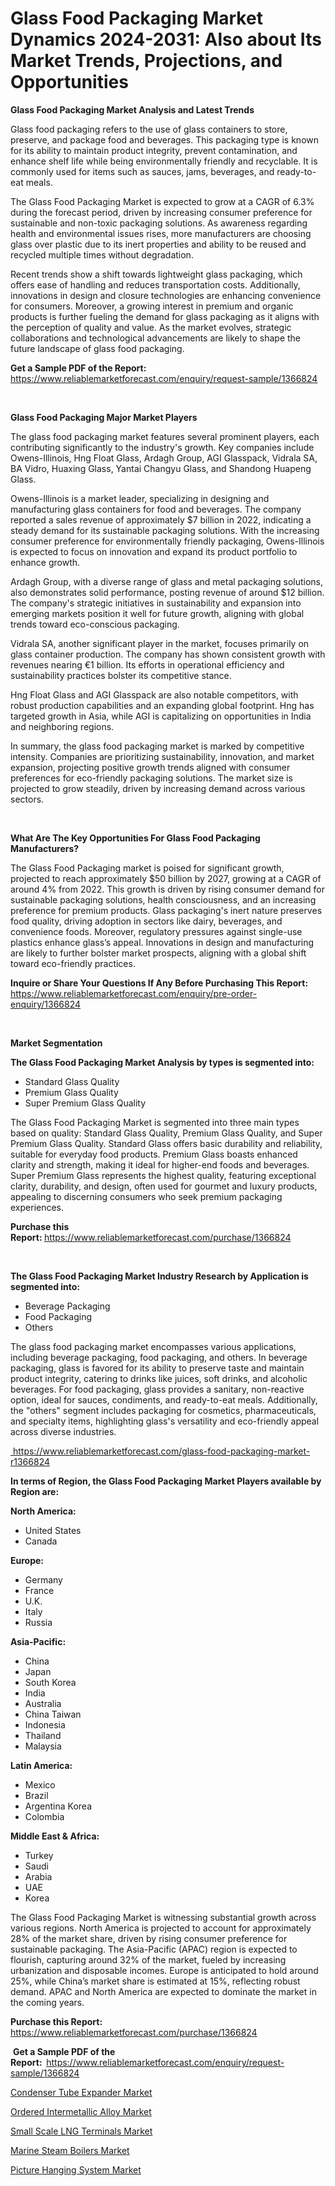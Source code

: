 <p><h1>Glass Food Packaging Market Dynamics 2024-2031: Also about Its Market Trends, Projections, and Opportunities</h1></p><p><strong>Glass Food Packaging Market Analysis and Latest Trends</strong></p>
<p><p>Glass food packaging refers to the use of glass containers to store, preserve, and package food and beverages. This packaging type is known for its ability to maintain product integrity, prevent contamination, and enhance shelf life while being environmentally friendly and recyclable. It is commonly used for items such as sauces, jams, beverages, and ready-to-eat meals.</p><p>The Glass Food Packaging Market is expected to grow at a CAGR of 6.3% during the forecast period, driven by increasing consumer preference for sustainable and non-toxic packaging solutions. As awareness regarding health and environmental issues rises, more manufacturers are choosing glass over plastic due to its inert properties and ability to be reused and recycled multiple times without degradation.</p><p>Recent trends show a shift towards lightweight glass packaging, which offers ease of handling and reduces transportation costs. Additionally, innovations in design and closure technologies are enhancing convenience for consumers. Moreover, a growing interest in premium and organic products is further fueling the demand for glass packaging as it aligns with the perception of quality and value. As the market evolves, strategic collaborations and technological advancements are likely to shape the future landscape of glass food packaging.</p></p>
<p><strong>Get a Sample PDF of the Report:&nbsp;</strong> <a href="https://www.reliablemarketforecast.com/enquiry/request-sample/1366824?utm_campaign=1464&utm_medium=2&utm_source=Github&utm_content=ia&utm_term=18102024&utm_id=glass-food-packaging">https://www.reliablemarketforecast.com/enquiry/request-sample/1366824</a></p>
<p>&nbsp;</p>
<p><strong>Glass Food Packaging Major Market Players</strong></p>
<p><p>The glass food packaging market features several prominent players, each contributing significantly to the industry's growth. Key companies include Owens-Illinois, Hng Float Glass, Ardagh Group, AGI Glasspack, Vidrala SA, BA Vidro, Huaxing Glass, Yantai Changyu Glass, and Shandong Huapeng Glass.</p><p>Owens-Illinois is a market leader, specializing in designing and manufacturing glass containers for food and beverages. The company reported a sales revenue of approximately $7 billion in 2022, indicating a steady demand for its sustainable packaging solutions. With the increasing consumer preference for environmentally friendly packaging, Owens-Illinois is expected to focus on innovation and expand its product portfolio to enhance growth.</p><p>Ardagh Group, with a diverse range of glass and metal packaging solutions, also demonstrates solid performance, posting revenue of around $12 billion. The company's strategic initiatives in sustainability and expansion into emerging markets position it well for future growth, aligning with global trends toward eco-conscious packaging.</p><p>Vidrala SA, another significant player in the market, focuses primarily on glass container production. The company has shown consistent growth with revenues nearing €1 billion. Its efforts in operational efficiency and sustainability practices bolster its competitive stance.</p><p>Hng Float Glass and AGI Glasspack are also notable competitors, with robust production capabilities and an expanding global footprint. Hng has targeted growth in Asia, while AGI is capitalizing on opportunities in India and neighboring regions.</p><p>In summary, the glass food packaging market is marked by competitive intensity. Companies are prioritizing sustainability, innovation, and market expansion, projecting positive growth trends aligned with consumer preferences for eco-friendly packaging solutions. The market size is projected to grow steadily, driven by increasing demand across various sectors.</p></p>
<p>&nbsp;</p>
<p><strong>What Are The Key Opportunities For Glass Food Packaging Manufacturers?</strong></p>
<p><p>The Glass Food Packaging market is poised for significant growth, projected to reach approximately $50 billion by 2027, growing at a CAGR of around 4% from 2022. This growth is driven by rising consumer demand for sustainable packaging solutions, health consciousness, and an increasing preference for premium products. Glass packaging's inert nature preserves food quality, driving adoption in sectors like dairy, beverages, and convenience foods. Moreover, regulatory pressures against single-use plastics enhance glass’s appeal. Innovations in design and manufacturing are likely to further bolster market prospects, aligning with a global shift toward eco-friendly practices.</p></p>
<p><strong>Inquire or Share Your Questions If Any Before Purchasing This Report:</strong> <a href="https://www.reliablemarketforecast.com/enquiry/pre-order-enquiry/1366824?utm_campaign=1464&utm_medium=2&utm_source=Github&utm_content=ia&utm_term=18102024&utm_id=glass-food-packaging">https://www.reliablemarketforecast.com/enquiry/pre-order-enquiry/1366824</a></p>
<p>&nbsp;</p>
<p><strong>Market Segmentation</strong></p>
<p><strong>The Glass Food Packaging Market Analysis by types is segmented into:</strong></p>
<p><ul><li>Standard Glass Quality</li><li>Premium Glass Quality</li><li>Super Premium Glass Quality</li></ul></p>
<p><p>The Glass Food Packaging Market is segmented into three main types based on quality: Standard Glass Quality, Premium Glass Quality, and Super Premium Glass Quality. Standard Glass offers basic durability and reliability, suitable for everyday food products. Premium Glass boasts enhanced clarity and strength, making it ideal for higher-end foods and beverages. Super Premium Glass represents the highest quality, featuring exceptional clarity, durability, and design, often used for gourmet and luxury products, appealing to discerning consumers who seek premium packaging experiences.</p></p>
<p><strong>Purchase this Report:&nbsp;</strong><a href="https://www.reliablemarketforecast.com/purchase/1366824?utm_campaign=1464&utm_medium=2&utm_source=Github&utm_content=ia&utm_term=18102024&utm_id=glass-food-packaging">https://www.reliablemarketforecast.com/purchase/1366824</a></p>
<p>&nbsp;</p>
<p><strong>The Glass Food Packaging Market Industry Research by Application is segmented into:</strong></p>
<p><ul><li>Beverage Packaging</li><li>Food Packaging</li><li>Others</li></ul></p>
<p><p>The glass food packaging market encompasses various applications, including beverage packaging, food packaging, and others. In beverage packaging, glass is favored for its ability to preserve taste and maintain product integrity, catering to drinks like juices, soft drinks, and alcoholic beverages. For food packaging, glass provides a sanitary, non-reactive option, ideal for sauces, condiments, and ready-to-eat meals. Additionally, the "others" segment includes packaging for cosmetics, pharmaceuticals, and specialty items, highlighting glass's versatility and eco-friendly appeal across diverse industries.</p></p>
<p><a href="https://www.reliablemarketforecast.com/glass-food-packaging-market-r1366824?utm_campaign=1464&utm_medium=2&utm_source=Github&utm_content=ia&utm_term=18102024&utm_id=glass-food-packaging">&nbsp;https://www.reliablemarketforecast.com/glass-food-packaging-market-r1366824</a></p>
<p><strong>In terms of Region, the Glass Food Packaging Market Players available by Region are:</strong></p>
<p>
    <p> <strong> North America: </strong>
        <ul>
            <li>United States</li>
            <li>Canada</li>
        </ul>
        </p> 
    <p> <strong> Europe: </strong>
        <ul>
            <li>Germany</li>
            <li>France</li>
            <li>U.K.</li>
            <li>Italy</li>
            <li>Russia</li>
        </ul>
        </p> 
    <p> <strong> Asia-Pacific: </strong>
        <ul>
            <li>China</li>
            <li>Japan</li>
            <li>South Korea</li>
            <li>India</li>
            <li>Australia</li>
            <li>China Taiwan</li>
            <li>Indonesia</li>
            <li>Thailand</li>
            <li>Malaysia</li>
        </ul>
        </p> 
    <p> <strong> Latin America: </strong>
        <ul>
            <li>Mexico</li>
            <li>Brazil</li>
            <li>Argentina Korea</li>
            <li>Colombia</li>
        </ul>
        </p> 
    <p> <strong> Middle East & Africa: </strong>
        <ul>
            <li>Turkey</li>
            <li>Saudi</li>
            <li>Arabia</li>
            <li>UAE</li>
            <li>Korea</li>
        </ul>
    </p>
    </p>
<p><p>The Glass Food Packaging Market is witnessing substantial growth across various regions. North America is projected to account for approximately 28% of the market share, driven by rising consumer preference for sustainable packaging. The Asia-Pacific (APAC) region is expected to flourish, capturing around 32% of the market, fueled by increasing urbanization and disposable incomes. Europe is anticipated to hold around 25%, while China’s market share is estimated at 15%, reflecting robust demand. APAC and North America are expected to dominate the market in the coming years.</p></p>
<p><strong>Purchase this Report: </strong><a href="https://www.reliablemarketforecast.com/purchase/1366824?utm_campaign=1464&utm_medium=2&utm_source=Github&utm_content=ia&utm_term=18102024&utm_id=glass-food-packaging">https://www.reliablemarketforecast.com/purchase/1366824</a></p>
<p>&nbsp;<strong>Get a Sample PDF of the Report:&nbsp;&nbsp;</strong><a href="https://www.reliablemarketforecast.com/enquiry/request-sample/1366824?utm_campaign=1464&utm_medium=2&utm_source=Github&utm_content=ia&utm_term=18102024&utm_id=glass-food-packaging">https://www.reliablemarketforecast.com/enquiry/request-sample/1366824</a></p>
<p><strong></strong></p>
<p><p><a href="https://www.linkedin.com/pulse/condenser-tube-expander-market-size-share-growth-analysis-type-yjivf?utm_campaign=1464&utm_medium=2&utm_source=Github&utm_content=ia&utm_term=18102024&utm_id=glass-food-packaging">Condenser Tube Expander Market</a></p><p><a href="https://github.com/FassouRP/Market-Research-Report-List-6/blob/main/ordered-intermetallic-alloy-market.md?utm_campaign=1464&utm_medium=2&utm_source=Github&utm_content=ia&utm_term=18102024&utm_id=glass-food-packaging">Ordered Intermetallic Alloy Market</a></p><p><a href="https://issuu.com/reportprime-2/docs/small-scale-lng-terminals-market-si_170851efd56837?utm_campaign=1464&utm_medium=2&utm_source=Github&utm_content=ia&utm_term=18102024&utm_id=glass-food-packaging">Small Scale LNG Terminals Market</a></p><p><a href="https://issuu.com/reportprime-2/docs/marine-steam-boilers-market-size-20_f671772c8b564d?utm_campaign=1464&utm_medium=2&utm_source=Github&utm_content=ia&utm_term=18102024&utm_id=glass-food-packaging">Marine Steam Boilers Market</a></p><p><a href="https://www.linkedin.com/pulse/global-picture-hanging-system-market-opportunities-forecast-ewqhf?utm_campaign=1464&utm_medium=2&utm_source=Github&utm_content=ia&utm_term=18102024&utm_id=glass-food-packaging">Picture Hanging System Market</a></p></p>